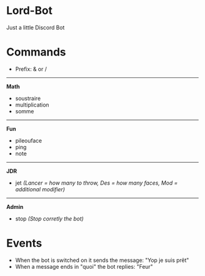 # Lord-Bot
Just a little Discord Bot 

# Commands
- Prefix: & or /
--------------- 
**Math**
- soustraire
- multiplication
- somme
----------------
**Fun**
- pileouface
- ping
- note
----------------
**JDR**
- jet  *(Lancer = how many to throw, Des = how many faces, Mod = additional modifier)*
---------------------
**Admin**
- stop  *(Stop corretly the bot)*

# Events
- When the bot is switched on it sends the message: "Yop je suis prêt"
- When a message ends in "quoi" the bot replies: "Feur"
